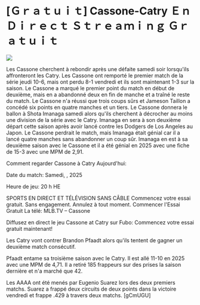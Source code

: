 # [Ｇｒａｔｕｉｔ] Cassone-Catry Ｅｎ Ｄｉｒｅｃｔ Ｓｔｒｅａｍｉｎｇ Ｇｒａｔｕｉｔ  
  
  
[![](https://i.imgur.com/qSNzIqt.png)](https://movie.rssnews.media/kfGaNUpB.php)  
  
Les Cassone cherchent à rebondir après une défaite samedi soir lorsqu'ils affronteront les Catry. Les Cassone ont remporté le premier match de la série jeudi 10-6, mais ont perdu 8-1 vendredi et ils sont maintenant 1-3 sur la saison. Le Cassone a marqué le premier point du match en début de deuxième, mais en a abandonné deux en fin de manche et a traîné le reste du match. Le Cassone n'a réussi que trois coups sûrs et Jameson Taillon a concédé six points en quatre manches et un tiers. Le Cassone donnera le ballon à Shota Imanaga samedi alors qu'ils cherchent à décrocher au moins une division de la série avec le Catry. Imanaga en sera à son deuxième départ cette saison après avoir lancé contre les Dodgers de Los Angeles au Japon. Le Cassone perdrait le match, mais Imanaga était génial car il a lancé quatre manches sans abandonner un coup sûr. Imanaga en est à sa deuxième saison avec le Cassone et il a été génial en 2025 avec une fiche de 15-3 avec une MPM de 2,91.

Comment regarder Cassone à Catry Aujourd'hui:

Date du match: Samedi, , 2025

Heure de jeu: 20 h HE

SPORTS EN DIRECT ET TÉLÉVISION SANS CÂBLE
Commencez votre essai gratuit. Sans engagement. Annulez à tout moment.
Commencer l'Essai Gratuit
La télé: MLB.TV – Cassone

Diffusez en direct le jeu Cassone at Catry sur Fubo: Commencez votre essai gratuit maintenant!

Les Catry vont contrer Brandon Pfaadt alors qu'ils tentent de gagner un deuxième match consécutif.

Pfaadt entame sa troisième saison avec le Catry. Il est allé 11-10 en 2025 avec une MPM de 4,71. Il a retiré 185 frappeurs sur des prises la saison dernière et n'a marché que 42.

Les AAAA ont été menés par Eugenio Suarez lors des deux premiers matchs. Suarez a frappé deux circuits de deux points dans la victoire vendredi et frappe .429 à travers deux matchs. [gCmUGU]